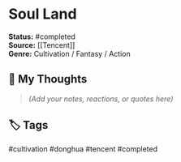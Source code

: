 # Soul Land

**Status:** #completed  
**Source:** [[Tencent]]  
**Genre:** Cultivation / Fantasy / Action  

## 🧠 My Thoughts  
> _(Add your notes, reactions, or quotes here)_

## 🏷️ Tags  
#cultivation #donghua #tencent #completed
